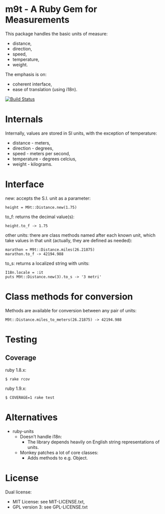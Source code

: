 m9t - A Ruby Gem for Measurements
=================================

This package handles the basic units of measure:

- distance,
- direction,
- speed,
- temperature,
- weight.

The emphasis is on:

- coherent interface,
- ease of translation (using i18n).

[![Build Status](https://secure.travis-ci.org/joeyates/m9t.png)](http://travis-ci.org/joeyates/m9t)

Internals
=========

Internally, values are stored in SI units, with the exception of temperature:

- distance - meters,
- direction - degrees,
- speed - meters per second,
- temperature - degrees celcius,
- weight - kilograms.

Interface
=========

new: accepts the S.I. unit as a parameter:

    height = M9t::Distance.new(1.75)

to_f: returns the decimal value(s):

    height.to_f -> 1.75

other units:
there are class methods named after each known unit,
which take values in that unit
(actually, they are defined as needed):

    marathon = M9t::Distance.miles(26.21875)
    marathon.to_f -> 42194.988

to_s: returns a localized string with units:

    I18n.locale = :it
    puts M9t::Distance.new(3).to_s -> '3 metri'

Class methods for conversion
============================

Methods are available for conversion between any pair of units:

    M9t::Distance.miles_to_meters(26.21875) -> 42194.988

Testing
=======

Coverage
--------

ruby 1.8.x:

    $ rake rcov

ruby 1.9.x:

    $ COVERAGE=1 rake test

Alternatives
============

- ruby-units
  - Doesn't handle i18n:
    - The library depends heavily on English string representations of units.
  - Monkey patches a lot of core classes:
    - Adds methods to e.g. Object.

License
=======

Dual license:

- MIT License: see MIT-LICENSE.txt,
- GPL version 3: see GPL-LICENSE.txt

